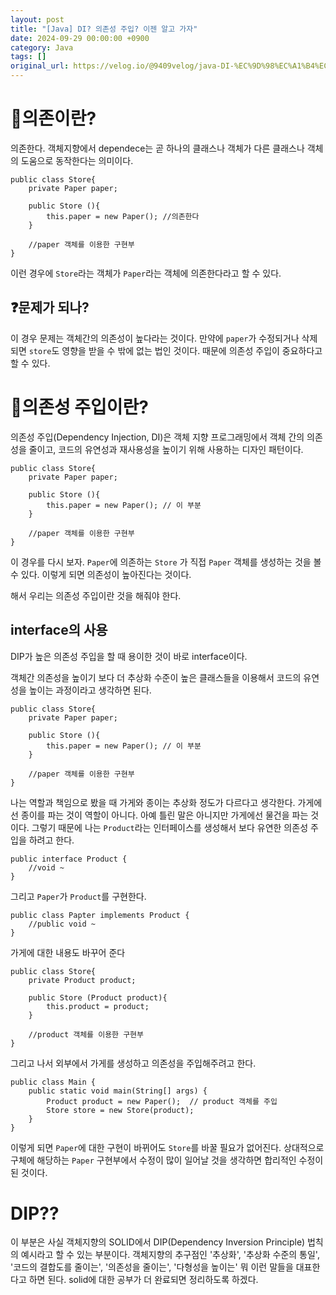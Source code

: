 ```yaml
---
layout: post
title: "[Java] DI? 의존성 주입? 이젠 알고 가자"
date: 2024-09-29 00:00:00 +0900
category: Java
tags: []
original_url: https://velog.io/@9409velog/java-DI-%EC%9D%98%EC%A1%B4%EC%84%B1-%EC%A3%BC%EC%9E%85-%EC%9D%B4%EC%A0%A0-%EC%95%8C%EA%B3%A0-%EA%B0%80%EC%9E%90
---
```


# 🤨의존이란?

의존한다. 객체지향에서 dependece는 곧 하나의 클래스나 객체가 다른 클래스나 객체의 도움으로 동작한다는 의미이다.

```
public class Store{
	private Paper paper;

    public Store (){
    	this.paper = new Paper(); //의존한다
    }

    //paper 객체를 이용한 구현부
}
```

이런 경우에 `Store`라는 객체가 `Paper`라는 객체에 의존한다라고 할 수 있다.

## ❓문제가 되나?

이 경우 문제는 객체간의 의존성이 높다라는 것이다. 만약에 `paper`가 수정되거나 삭제되면 `store`도 영향을 받을 수 밖에 없는 법인 것이다. 때문에 의존성 주입이 중요하다고 할 수 있다.

# 🤨의존성 주입이란?

의존성 주입(Dependency Injection, DI)은 객체 지향 프로그래밍에서 객체 간의 의존성을 줄이고, 코드의 유연성과 재사용성을 높이기 위해 사용하는 디자인 패턴이다.

```
public class Store{
	private Paper paper;

    public Store (){
    	this.paper = new Paper(); // 이 부분
    }

    //paper 객체를 이용한 구현부
}
```

이 경우를 다시 보자. `Paper`에 의존하는 `Store` 가 직접 `Paper` 객체를 생성하는 것을 볼 수 있다. 이렇게 되면 의존성이 높아진다는 것이다.

해서 우리는 의존성 주입이란 것을 해줘야 한다.

## interface의 사용

DIP가 높은 의존성 주입을 할 때 용이한 것이 바로 interface이다.

객체간 의존성을 높이기 보다 더 추상화 수준이 높은 클래스들을 이용해서 코드의 유연성을 높이는 과정이라고 생각하면 된다.

```
public class Store{
	private Paper paper;

    public Store (){
    	this.paper = new Paper(); // 이 부분
    }

    //paper 객체를 이용한 구현부
}
```

나는 역할과 책임으로 봤을 때 가게와 종이는 추상화 정도가 다르다고 생각한다. 가게에선 종이를 파는 것이 역할이 아니다. 아예 틀린 말은 아니지만 가게에선 물건을 파는 것이다. 그렇기 때문에 나는 `Product`라는 인터페이스를 생성해서 보다 유연한 의존성 주입을 하려고 한다.

```
public interface Product {
	//void ~
}
```

그리고 `Paper`가 `Product`를 구현한다.

```
public class Papter implements Product {
	//public void ~
}
```

가게에 대한 내용도 바꾸어 준다

```
public class Store{
	private Product product;

    public Store (Product product){
    	this.product = product;
    }

    //product 객체를 이용한 구현부
}
```

그리고 나서 외부에서 가게를 생성하고 의존성을 주입해주려고 한다.

```
public class Main {
    public static void main(String[] args) {
        Product product = new Paper();  // product 객체를 주입
        Store store = new Store(product);
    }
}
```

이렇게 되면 `Paper`에 대한 구현이 바뀌어도 `Store`를 바꿀 필요가 없어진다. 상대적으로 구체에 해당하는 `Paper` 구현부에서 수정이 많이 일어날 것을 생각하면 합리적인 수정이 된 것이다.

# DIP??

이 부분은 사실 객체지향의 SOLID에서 DIP(Dependency Inversion Principle) 법칙의 예시라고 할 수 있는 부분이다. 객체지향의 추구점인 '추상화', '추상화 수준의 통일', '코드의 결합도를 줄이는', '의존성을 줄이는', '다형성을 높이는' 뭐 이런 말들을 대표한다고 하면 된다. solid에 대한 공부가 더 완료되면 정리하도록 하겠다.
